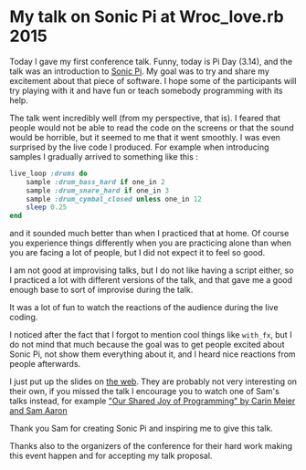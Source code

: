 # My talk on Sonic Pi at Wroc_love.rb 2015

Today I gave my first conference talk. Funny, today is Pi Day (3.14), and the
talk was an introduction to [Sonic Pi](http://sonic-pi.net/). My goal was to try
and share my excitement about that piece of software. I hope some of the
participants will try playing with it and have fun or teach somebody programming
with its help.

The talk went incredibly well (from my perspective, that is). I feared that
people would not be able to read the code on the screens or that the sound
would be horrible, but it seemed to me that it went smoothly. I was even
surprised by the live code I produced. For example when introducing samples I
gradually arrived to something like this :

```ruby
live_loop :drums do
    sample :drum_bass_hard if one_in 2
    sample :drum_snare_hard if one_in 3
    sample :drum_cymbal_closed unless one_in 12
    sleep 0.25
end
```

and it sounded much better than when I practiced that at home. Of course you
experience things differently when you are practicing alone than when you are
facing a lot of people, but I did not expect it to feel so good.

I am not good at improvising talks, but I do not like having a script either,
so I practiced a lot with different versions of the talk, and that gave me a
good enough base to sort of improvise during the talk.

It was a lot of fun to watch the reactions of the audience during the live
coding.

I noticed after the fact that I forgot to mention cool things like `with_fx`,
but I do not mind that much because the goal was to get people excited about
Sonic Pi, not show them everything about it, and I heard nice reactions from
people afterwards.

I just put up the slides on
[the web](http://nicoder.github.io/20150314_wrocloverb_sonic_pi).
They are probably not very interesting on their own, if you missed the talk I
encourage you to watch one of Sam's talks instead, for example ["Our Shared Joy
of Programming" by Carin Meier and Sam
Aaron](https://www.youtube.com/watch?v=3_zW63dcZB0)

Thank you Sam for creating Sonic Pi and inspiring me to give this talk.

Thanks also to the organizers of the conference for their hard work making this
event happen and for accepting my talk proposal.
